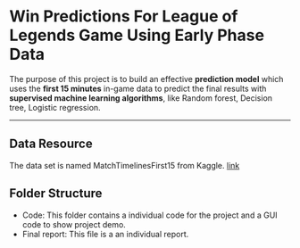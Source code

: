 # Win Predictions For League of Legends Game Using Early Phase Data 

The purpose of this project is to build an effective **prediction model** which uses the **first 15 minutes** in-game data to predict the final results with **supervised machine learning algorithms**, like Random forest, Decision tree, Logistic regression.

---


##  Data Resource
The data set is named MatchTimelinesFirst15 from Kaggle. [link](https://www.kaggle.com/benfattori/league-of-legends-diamond-games-first-15-minutes)



## Folder Structure 
- Code: This folder contains a individual code for the project and a GUI code to show project demo. 
- Final report: This file is a an individual report.  
